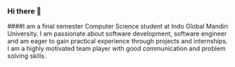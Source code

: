### Hi there 👋
####I am a final semester Computer Science student at Indo Global 
Mandiri University. I am passionate about  software development, 
software engineer and am eager to gain practical experience through 
projects and internships. I am a highly motivated team player 
with good communication and problem solving skills.

<!--
**AanPB/aanpb** is a ✨ _special_ ✨ repository because its `README.md` (this file) appears on your GitHub profile.

Here are some ideas to get you started:

- 🔭 I’m currently working on ...
- 🌱 I’m currently learning ...
- 👯 I’m looking to collaborate on ...
- 🤔 I’m looking for help with ...
- 💬 Ask me about ...
- 📫 How to reach me: ...
- 😄 Pronouns: ...
- ⚡ Fun fact: ...
-->
